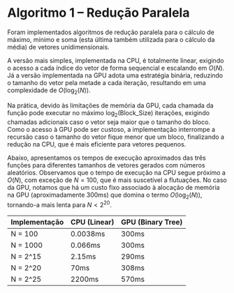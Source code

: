 # Algoritmo 1 – Redução Paralela

Foram implementados algoritmos de redução paralela para o cálculo de máximo, mínimo e soma (esta última também utilizada para o cálculo da média) de vetores unidimensionais.

A versão mais simples, implementada na CPU, é totalmente linear, exigindo o acesso a cada índice do vetor de forma sequencial e escalando em $` O(N) `$. Já a versão implementada na GPU adota uma estratégia binária, reduzindo o tamanho do vetor pela metade a cada iteração, resultando em uma complexidade de $` O(\log_2(N)) `$.  

Na prática, devido às limitações de memória da GPU, cada chamada da função pode executar no máximo $` \log_2(\text{Block\_Size}) `$ iterações, exigindo chamadas adicionais caso o vetor seja maior que o tamanho do bloco. Como o acesso à GPU pode ser custoso, a implementação interrompe a recursão caso o tamanho do vetor fique menor que um bloco, finalizando a redução na CPU, que é mais eficiente para vetores pequenos.

Abaixo, apresentamos os tempos de execução aproximados das três funções para diferentes tamanhos de vetores gerados com números aleatórios. Observamos que o tempo de execução na CPU segue próximo a $` O(N) `$, com exceção de $` N = 100 `$, que é mais suscetível a flutuações. No caso da GPU, notamos que há um custo fixo associado à alocação de memória na GPU (aproximadamente 300ms) que domina o termo $` O(\log_2(N)) `$, tornando-a mais lenta para $` N < 2^{20} `$.

| Implementação | CPU (Linear) | GPU (Binary Tree) |
|--------------|-------------|------------------|
| N = 100     | 0.0038ms    | 300ms            |
| N = 1000    | 0.066ms     | 300ms            |
| N = 2^15    | 2.15ms      | 290ms            |
| N = 2^20    | 70ms        | 308ms            |
| N = 2^25    | 2200ms      | 570ms            |
